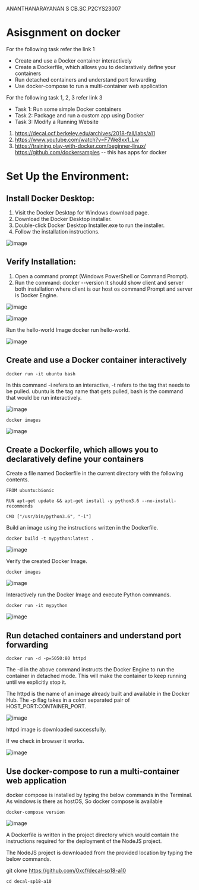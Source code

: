 ANANTHANARAYANAN S
CB.SC.P2CYS23007


# Asisgnment on docker 


For the following task refer the link 1
* Create and use a Docker container interactively
* Create a Dockerfile, which allows you to declaratively define your containers
* Run detached containers and understand port forwarding
* Use docker-compose to run a multi-container web application

For the following task 1, 2, 3 refer link 3
* Task 1: Run some simple Docker containers
* Task 2: Package and run a custom app using Docker
* Task 3: Modify a Running Website

1.	https://decal.ocf.berkeley.edu/archives/2018-fall/labs/a11
2.	https://www.youtube.com/watch?v=F7We8xx1_Lw
3.	https://training.play-with-docker.com/beginner-linux/
https://github.com/dockersamples -- this  has apps for docker

# Set Up the Environment:

## Install Docker Desktop:

1. Visit the Docker Desktop for Windows download page.
2. Download the Docker Desktop installer.
3. Double-click Docker Desktop Installer.exe to run the installer.
4. Follow the installation instructions.

![image](https://github.com/ananthan05/Secure-Systems-Engineering/assets/140697378/e2a59ed1-577f-40a5-89ca-f7be9ce2b75d)

## Verify Installation:

1. Open a command prompt (Windows PowerShell or Command Prompt).
2. Run the command: docker --version
It should show client and server both installation where client is our host os command Prompt and server is Docker Engine.

![image](https://github.com/ananthan05/Secure-Systems-Engineering/assets/140697378/201e58bc-d0ea-4107-bd47-a0164319800b)

![image](https://github.com/ananthan05/Secure-Systems-Engineering/assets/140697378/4f15e761-3832-45ad-89f4-236a07392e22)

Run the hello-world Image docker run hello-world.

![image](https://github.com/ananthan05/Secure-Systems-Engineering/assets/140697378/026fae1b-6ebc-468d-8df3-74c7d69c0849)

## Create and use a Docker container interactively

```
docker run -it ubuntu bash
```

In this command -i refers to an interactive, -t refers to the tag that needs to be pulled. ubuntu is the tag name that gets pulled, bash is the command that would be run interactively.

![image](https://github.com/ananthan05/Secure-Systems-Engineering/assets/140697378/fddd75dc-ee20-42ad-8812-24dbc6cc6bc9)

```
docker images
```

![image](https://github.com/ananthan05/Secure-Systems-Engineering/assets/140697378/b9dfb36b-40b0-4119-8eaf-974dc53b8853)

## Create a Dockerfile, which allows you to declaratively define your containers

Create a file named Dockerfile in the current directory with the following contents.

```
FROM ubuntu:bionic

RUN apt-get update && apt-get install -y python3.6 --no-install-recommends

CMD ["/usr/bin/python3.6", "-i"]
```

Build an image using the instructions written in the Dockerfile.

```
docker build -t mypython:latest .
```

![image](https://github.com/ananthan05/Secure-Systems-Engineering/assets/140697378/5fd912f7-ec43-408d-9e28-662b2cd290b5)

Verify the created Docker Image.

```
docker images
```

![image](https://github.com/ananthan05/Secure-Systems-Engineering/assets/140697378/81991179-5e64-4557-98cd-280f4b12dc7a)

Interactively run the Docker Image and execute Python commands.

```
docker run -it mypython
```
![image](https://github.com/ananthan05/Secure-Systems-Engineering/assets/140697378/427be1b6-4c1f-45fb-82b5-60814da14eed)

## Run detached containers and understand port forwarding

```
docker run -d -p=5050:80 httpd
```
The -d in the above command instructs the Docker Engine to run the container in detached mode. This will make the container to keep running until we explicitly stop it.

The httpd is the name of an image already built and available in the Docker Hub. The -p flag takes in a colon separated pair of HOST_PORT:CONTAINER_PORT.

![image](https://github.com/ananthan05/Secure-Systems-Engineering/assets/140697378/cfcf017f-65ad-438b-8e74-032645f5b78f)

httpd image is downloaded successfully.

If we check in browser it works.

![image](https://github.com/ananthan05/Secure-Systems-Engineering/assets/140697378/076e60da-402c-4cf3-a2cd-972a07cf6a05)


##  Use docker-compose to run a multi-container web application

docker compose is installed by typing the below commands in the Terminal. As windows is there as hostOS, So docker compose is available

```
docker-compose version
```

![image](https://github.com/ananthan05/Secure-Systems-Engineering/assets/140697378/d7dd6640-7be2-4d86-a071-34d5caa941d3)

A Dockerfile is written in the project directory which would contain the instructions required for the deployment of the NodeJS project.

The NodeJS project is downloaded from the provided location by typing the below commands. 

git clone https://github.com/0xcf/decal-sp18-a10

`cd decal-sp18-a10`


